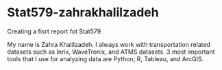 # Stat579-zahrakhalilzadeh
Creating a fisrt report fot Stat579

My name is Zahra Khalilzadeh. 
I always work with transportation related datasets such as Inrix, WaveTronix, and ATMS datasets. 
3 most important tools that I use for analyzing data are Python, R, Tableau, and ArcGIS.
